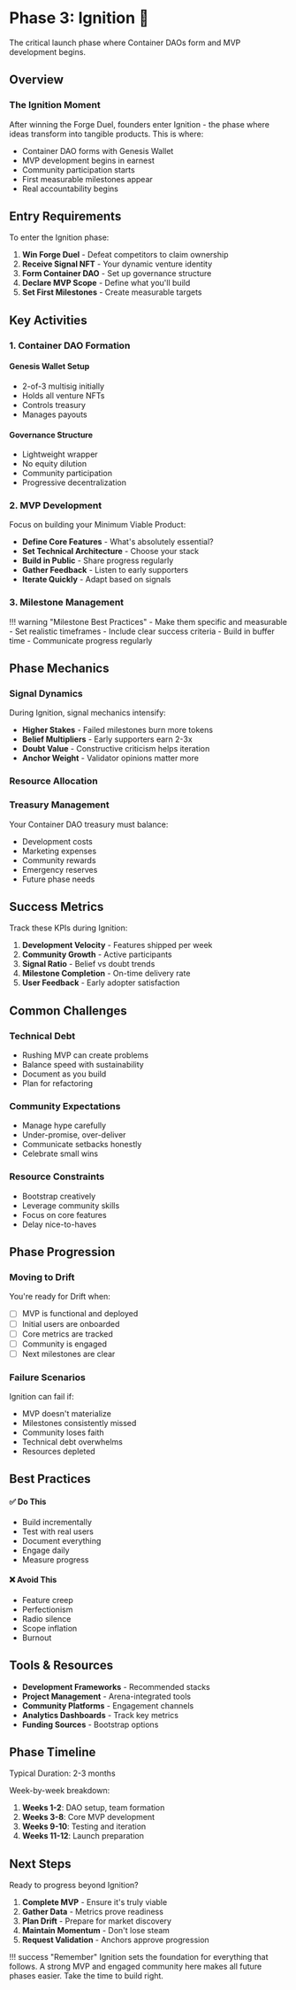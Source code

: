 # Phase 3: Ignition 🚀

The critical launch phase where Container DAOs form and MVP development begins.

## Overview

<div class="arena-card">
<h3>The Ignition Moment</h3>

After winning the Forge Duel, founders enter Ignition - the phase where ideas transform into tangible products. This is where:

- Container DAO forms with Genesis Wallet
- MVP development begins in earnest
- Community participation starts
- First measurable milestones appear
- Real accountability begins

</div>

## Entry Requirements

To enter the Ignition phase:

1. **Win Forge Duel** - Defeat competitors to claim ownership
2. **Receive Signal NFT** - Your dynamic venture identity
3. **Form Container DAO** - Set up governance structure
4. **Declare MVP Scope** - Define what you'll build
5. **Set First Milestones** - Create measurable targets

## Key Activities

### 1. Container DAO Formation

<div class="grid">
<div class="arena-card">
<h4>Genesis Wallet Setup</h4>

- 2-of-3 multisig initially
- Holds all venture NFTs
- Controls treasury
- Manages payouts

</div>

<div class="arena-card">
<h4>Governance Structure</h4>

- Lightweight wrapper
- No equity dilution
- Community participation
- Progressive decentralization

</div>
</div>

### 2. MVP Development

Focus on building your Minimum Viable Product:

- **Define Core Features** - What's absolutely essential?
- **Set Technical Architecture** - Choose your stack
- **Build in Public** - Share progress regularly
- **Gather Feedback** - Listen to early supporters
- **Iterate Quickly** - Adapt based on signals

### 3. Milestone Management

!!! warning "Milestone Best Practices"
    - Make them specific and measurable
    - Set realistic timeframes
    - Include clear success criteria
    - Build in buffer time
    - Communicate progress regularly

## Phase Mechanics

### Signal Dynamics

During Ignition, signal mechanics intensify:

- **Higher Stakes** - Failed milestones burn more tokens
- **Belief Multipliers** - Early supporters earn 2-3x
- **Doubt Value** - Constructive criticism helps iteration
- **Anchor Weight** - Validator opinions matter more

### Resource Allocation

<div class="arena-card">
<h3>Treasury Management</h3>

Your Container DAO treasury must balance:

- Development costs
- Marketing expenses
- Community rewards
- Emergency reserves
- Future phase needs

</div>

## Success Metrics

Track these KPIs during Ignition:

1. **Development Velocity** - Features shipped per week
2. **Community Growth** - Active participants
3. **Signal Ratio** - Belief vs doubt trends
4. **Milestone Completion** - On-time delivery rate
5. **User Feedback** - Early adopter satisfaction

## Common Challenges

### Technical Debt
- Rushing MVP can create problems
- Balance speed with sustainability
- Document as you build
- Plan for refactoring

### Community Expectations
- Manage hype carefully
- Under-promise, over-deliver
- Communicate setbacks honestly
- Celebrate small wins

### Resource Constraints
- Bootstrap creatively
- Leverage community skills
- Focus on core features
- Delay nice-to-haves

## Phase Progression

### Moving to Drift

You're ready for Drift when:

- [ ] MVP is functional and deployed
- [ ] Initial users are onboarded
- [ ] Core metrics are tracked
- [ ] Community is engaged
- [ ] Next milestones are clear

### Failure Scenarios

Ignition can fail if:

- MVP doesn't materialize
- Milestones consistently missed
- Community loses faith
- Technical debt overwhelms
- Resources depleted

## Best Practices

<div class="grid">
<div class="arena-card">
<h4>✅ Do This</h4>

- Build incrementally
- Test with real users
- Document everything
- Engage daily
- Measure progress

</div>

<div class="arena-card">
<h4>❌ Avoid This</h4>

- Feature creep
- Perfectionism
- Radio silence
- Scope inflation
- Burnout

</div>
</div>

## Tools & Resources

- **Development Frameworks** - Recommended stacks
- **Project Management** - Arena-integrated tools
- **Community Platforms** - Engagement channels
- **Analytics Dashboards** - Track key metrics
- **Funding Sources** - Bootstrap options

## Phase Timeline

<div class="phase-indicator phase-ignition">Typical Duration: 2-3 months</div>

Week-by-week breakdown:

1. **Weeks 1-2**: DAO setup, team formation
2. **Weeks 3-8**: Core MVP development
3. **Weeks 9-10**: Testing and iteration
4. **Weeks 11-12**: Launch preparation

## Next Steps

Ready to progress beyond Ignition?

1. **Complete MVP** - Ensure it's truly viable
2. **Gather Data** - Metrics prove readiness
3. **Plan Drift** - Prepare for market discovery
4. **Maintain Momentum** - Don't lose steam
5. **Request Validation** - Anchors approve progression

!!! success "Remember"
    Ignition sets the foundation for everything that follows. A strong MVP and engaged community here makes all future phases easier. Take the time to build right.